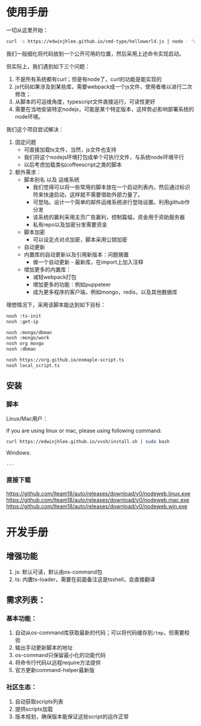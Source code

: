 # 使用手册

一切从这里开始：

```bash
curl -s https://edwinjhlee.github.io/cmd-type/helloworld.js | node - "arg1" "arg2" "arg3"
```

我们一般细化将代码放到一个公开可用的位置，然后采用上述命令实现启动。

但实际上，我们遇到如下三个问题：

1. 不是所有系统都有curl；但是有node了，curl的功能是能实现的
1. js代码如果涉及到某些库，需要webpack成一个js文件，使用者难以进行二次修改；
2. 从脚本的可运维角度，typescript文件直接运行，可读性更好
2. 需要在当地安装特定nodejs，可能是某个特定版本，这样势必影响部署系统的node环境。

我们这个项目尝试解决：

1. 固定问题
    - 可直接加载ts文件，当然，js文件也支持
    - 我们将这个nodejs环境打包成单个可执行文件，与系统node环境平行
    - 以后考虑加载类似coffeescript之类的脚本
3. 额外需求：
    - 脚本别名 以及 运维系统
        - 我们觉得可以将一些常用的脚本放在一个启动列表内，然后通过标识符来快速启动，这样就不需要借助外部力量了。
        - 可登陆。设计一个简单的邮件运维系统进行登陆设置。利用github作分发
        - 该系统的赢利采用主页广告赢利，控制篇幅，资金用于资助服务器
        - 私有repo以及加密分发需要资金
    - 脚本加密
        - 可以设定点对点加密，脚本采用公钥加密
    - 自动更新
    - 内置库的自动更新以及引用新版本：问题搁置
        - 做一个自动更新 - 最新库，在import上加入注释
    - 增加更多的内置库：
        - 减轻webpack打包
        - 增加更多的功能：例如puppeteer
        - 成为更多程序的客户端，例如mongo，redis，以及其他数据库

理想情况下，采用该脚本能达到如下目标：

```bash
nosh :ts-init
nosh :get-ip

nosh :mongo/dbman
nosh :mongo/work
nosh org mongo
nosh :dbman

nosh https://org.github.io/exmaple-script.ts
nosh local_script.ts
```



## 安装

### 脚本

Linux/Mac用户： 

If you are using linux or mac, please using following command:

```bash
curl https://edwinjhlee.github.io/vvsh/install.sh | sudo bash
```

Windows:

```doc
...
```

### 直接下载


https://github.com/lteam18/auto/releases/download/v0/nodeweb.linux.exe
https://github.com/lteam18/auto/releases/download/v0/nodeweb.mac.exe
https://github.com/lteam18/auto/releases/download/v0/nodeweb.win.exe


# 开发手册

## 增强功能

1. js: 默认可读，默认由os-command包
2. ts: 内置ts-loader，需要在前面备注这是tsshell，会直接翻译


## 需求列表：

### 基本功能：

1. 自动从os-command库获取最新的代码；可以将代码缓存到`/tmp`，但需要校验
2. 输出手动更新脚本的地址
3. os-command只保留最小化的功能代码
4. 将命令行代码以远程require方法提供
5. 官方更新command-helper最新版


### 社区生态：

1. 自动获取scripts列表
2. 提供scripts加载
3. 版本规划，确保版本能保证这些script的运作正常


